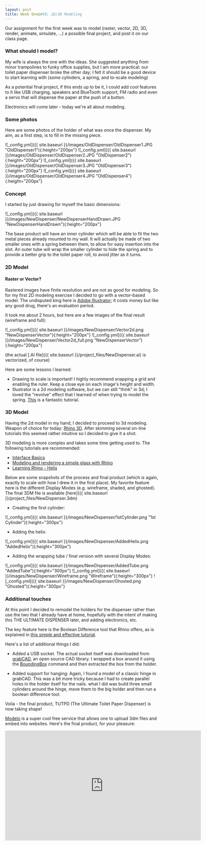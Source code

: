 ```yaml
---
layout: post
title: Week One&#58; 2D/3D Modeling
---
```


Our assignment for the first week was to model (raster, vector, 2D, 3D, render, animate, simulate, ...) a possible final project, and post it on our class page.

### What should I model?

My wife is always the one with the ideas. She suggested anything from minor trampolines to funky office supplies, but I am more practical: our toilet paper dispenser broke the other day; I felt it should be a good device to start learning with (some cylinders, a spring, and to-scale modeling)

As a potential final project, if this ends up to be it, I could add cool features to it like USB charging, speakers and BlueTooth support, FM radio and even a servo that will dispense the paper at the push of a button.

Electronics will come later - today we're all about modeling.

### Some photos

Here are some photos of the holder of what was once the dispenser. My aim, as a first step, is to fill in the missing piece.

![_config.yml]({{ site.baseurl }}/images/OldDispenser/OldDispenser1.JPG "OldDispenser1"){:height="200px"} ![_config.yml]({{ site.baseurl }}/images/OldDispenser/OldDispenser2.JPG "OldDispenser2"){:height="200px"} 
![_config.yml]({{ site.baseurl }}/images/OldDispenser/OldDispenser3.JPG "OldDispenser3"){:height="200px"} ![_config.yml]({{ site.baseurl }}/images/OldDispenser/OldDispenser4.JPG "OldDispenser4"){:height="200px"}

### Concept

I started by just drawing for myself the basic dimensions:

![_config.yml]({{ site.baseurl }}/images/NewDispenser/NewDispenserHandDrawn.JPG "NewDispenserHandDrawn"){:height="200px"} 

The base product will have an inner cylinder which will be able to fit the two metal pieces already mounted to my wall.
It will actually be made of two smaller ones with a spring between them, to allow for easy insertion into the slot. 
An outer tube will wrap the smaller cylinder to hide the spring and to provide a better grip to the toilet paper roll, to avoid jitter as it turns.

### 2D Model

#### Raster or Vector?
Rastered images have finite resolution and are not as good for modeling. So for my first 2D modeling exercise I decided to go with a vector-based model. The undisputed king here is [Adobe Illustrator](http://www.adobe.com/products/illustrator.html); it costs money but like any good drug, there's an evaluation period.

It took me about 2 hours, but here are a few images of the final result (wireframe and full): 

![_config.yml]({{ site.baseurl }}/images/NewDispenser/Vector2d.png "NewDispenserVector"){:height="200px"} 
![_config.yml]({{ site.baseurl }}/images/NewDispenser/Vector2d_full.png "NewDispenserVector"){:height="200px"} 

(the actual [.AI file]({{ site.baseurl }}/project_files/NewDispenser.ai) is vectorized, of course)

Here are some lessons I learned:

* Drawing to scale is important! I highly recommend snapping a grid and enabling the ruler. Keep a close eye on each image's height and width.
* Illustrator is a 2d modeling software, but we can still "think" in 3d; I loved the "revolve" effect that I learned of when trying to model the spring. [This](https://www.youtube.com/watch?v=-KT8Q_mn194) is a fantastic tutorial.

### 3D Model

Having the 2d model in my hand, I decided to proceed to 3d modeling. Weapon of choice for today: [Rhino 3D](https://www.rhino3d.com/download). After skimming several on-line tutorials this seemed rather intuitive so I decided to give it a shot.

3D modeling is more complex and takes some time getting used to. The following tutorials are recommended:

* [Interface Basics](https://vimeo.com/58212839?interface_basics_win)
* [Modeling and rendering a simple glass with Rhino](https://vimeo.com/49597954?simple_glass)
* [Learning Rhino - Helix](https://www.youtube.com/watch?v=j4OJgX_f0yg)

Below are some snapshots of the process and final product (which is again, exactly to scale with how I drew it in the first place). My favorite feature here is the different Display Modes (e.g. wireframe, shaded, and ghosted). The final 3DM file is available [here]({{ site.baseurl }}/project_files/NewDispenser.3dm)

* Creating the first cylinder:

![_config.yml]({{ site.baseurl }}/images/NewDispenser/1stCylinder.png "1st Cylinder"){:height="300px"} 

* Adding the helix:

![_config.yml]({{ site.baseurl }}/images/NewDispenser/AddedHelix.png "AddedHelix"){:height="300px"} 

* Adding the wrapping tube / final version with several Display Modes:

![_config.yml]({{ site.baseurl }}/images/NewDispenser/AddedTube.png "AddedTube"){:height="300px"} ![_config.yml]({{ site.baseurl }}/images/NewDispenser/Wireframe.png "Wireframe"){:height="300px"} ![_config.yml]({{ site.baseurl }}/images/NewDispenser/Ghosted.png "Ghosted"){:height="300px"}

### Additional touches

At this point I decided to remodel the holders for the dispenser rather than use the two that I already have at home, hopefully with the intent of making this THE ULTIMATE DISPENSER later, and adding electronics, etc.

The key feature here is the Boolean Difference tool that Rhino offers, as is explained in [this simple and effective tutorial](https://www.youtube.com/watch?v=Djh7ZSxuYYQ).

Here's a list of additional things I did:

* Added a USB socket. The actual socket itself was downloaded from [grabCAD](https://grabcad.com), an open source CAD library. I wrapped a box around it using the [BoundingBox](http://docs.mcneel.com/rhino/5/help/en-us/commands/boundingbox.htm) command and then extracted the box from the holder.

* Added support for hanging: Again, I found a model of a classic hinge in grabCAD. This was a bit more tricky because I had to create parallel holes in the holder itself for the nails. what I did was build three small cylinders around the hinge, move them to the big holder and then run a boolean difference tool.

Voila - the final product, TUTPD (The Ultimate Toilet Paper Dispenser) is now taking shape!

[Modelo](beta.modelo.io) is a super cool free service that allows one to upload 3dm files and embed into websites. Here's the final product, for your pleasure:

<iframe src="https://beta.modelo.io/embedded/iFDyXQYC-i?viewport=false&autoplay=false" width="640" height="360" frameborder="0" mozallowfullscreen webkitallowfullscreen allowfullscreen ></iframe>


